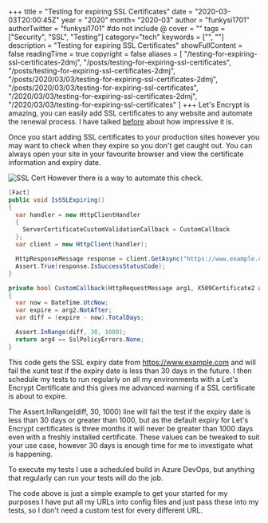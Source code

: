 +++
title = "Testing for expiring SSL Certificates"
date = "2020-03-03T20:00:45Z"
year = "2020"
month= "2020-03"
author = "funkysi1701"
authorTwitter = "funkysi1701" #do not include @
cover = ""
tags = ["Security", "SSL", "Testing"]
category="tech"
keywords = ["", ""]
description =  "Testing for expiring SSL Certificates"
showFullContent = false
readingTime = true
copyright = false
aliases = [
    "/testing-for-expiring-ssl-certificates-2dmj",
    "/posts/testing-for-expiring-ssl-certificates",
    "/posts/testing-for-expiring-ssl-certificates-2dmj",
    "/posts/2020/03/03/testing-for-expiring-ssl-certificates-2dmj",
    "/posts/2020/03/03/testing-for-expiring-ssl-certificates",
    "/2020/03/03/testing-for-expiring-ssl-certificates-2dmj",
    "/2020/03/03/testing-for-expiring-ssl-certificates"
]
+++
Let's Encrypt is amazing, you can easily add SSL certificates to any website and automate the renewal process. I have talked [before](https://www.funkysi1701.com/posts/let-s-encrypt-is-awesome-3f5j/) about how impressive it is.

Once you start adding SSL certificates to your production sites however you may want to check when they expire so you don't get caught out. You can always open your site in your favourite browser and view the certificate information and expiry date. 

![SSL Cert](https://dev-to-uploads.s3.amazonaws.com/i/jb78re4fmm1ofx81f3mu.JPG)
However there is a way to automate this check.

```csharp
[Fact]
public void IsSSLExpiring()
{               
  var handler = new HttpClientHandler
  {
    ServerCertificateCustomValidationCallback = CustomCallback
  };
  var client = new HttpClient(handler);

  HttpResponseMessage response = client.GetAsync("https://www.example.com").GetAwaiter().GetResult();
  Assert.True(response.IsSuccessStatusCode);
}

private bool CustomCallback(HttpRequestMessage arg1, X509Certificate2 arg2, X509Chain arg3, SslPolicyErrors arg4)
{
  var now = DateTime.UtcNow;
  var expire = arg2.NotAfter;
  var diff = (expire - now).TotalDays;

  Assert.InRange(diff, 30, 1000);
  return arg4 == SslPolicyErrors.None;
}
```

This code gets the SSL expiry date from https://www.example.com and will fail the  xunit test if the expiry date is less than 30 days in the future. I then schedule my tests to run regularly on all my environments with a Let's Encrypt Certificate and this gives me advanced warning if a SSL certificate is about to expire.

The Assert.InRange(diff, 30, 1000) line will fail the test if the expiry date is less than 30 days or greater than 1000, but as the default expiry for Let's Encrypt certificates is three months it will never be greater than 1000 days even with a freshly installed certificate. These values can be tweaked to suit your use case, however 30 days is enough time for me to investigate what is happening.

To execute my tests I use a scheduled build in Azure DevOps, but anything that regularly can run your tests will do the job.

The code above is just a simple example to get your started for my purposes I have put all my URLs into config files and just pass these into my tests, so I don't need a custom test for every different URL.